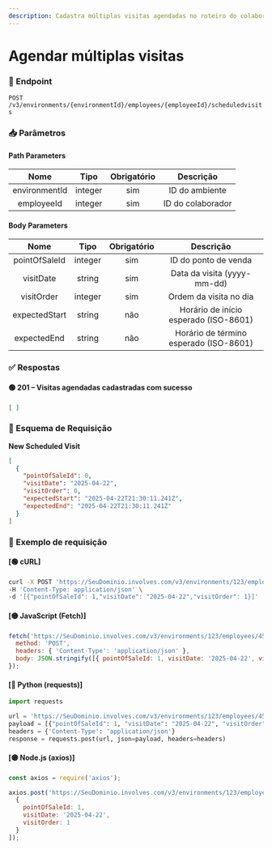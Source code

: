 ```yaml
---
description: Cadastra múltiplas visitas agendadas no roteiro do colaborador especificado.
---
```


# Agendar múltiplas visitas

### 🧩 Endpoint

`POST /v3/environments/{environmentId}/employees/{employeeId}/scheduledvisits`

### 📥 Parâmetros

#### Path Parameters

|      Nome     |   Tipo  | Obrigatório |     Descrição     |
| :-----------: | :-----: | :---------: | :---------------: |
| environmentId | integer |     sim     |   ID do ambiente  |
|   employeeId  | integer |     sim     | ID do colaborador |

#### Body Parameters

|      Nome     |   Tipo  | Obrigatório |                Descrição               |
| :-----------: | :-----: | :---------: | :------------------------------------: |
| pointOfSaleId | integer |     sim     |          ID do ponto de venda          |
|   visitDate   |  string |     sim     |       Data da visita (yyyy-mm-dd)      |
|   visitOrder  | integer |     sim     |         Ordem da visita no dia         |
| expectedStart |  string |     não     |  Horário de início esperado (ISO-8601) |
|  expectedEnd  |  string |     não     | Horário de término esperado (ISO-8601) |

### ✅ Respostas

#### 🟢 201 – Visitas agendadas cadastradas com sucesso

```json
[ ]
```

### 🧬 Esquema de Requisição

**New Scheduled Visit**

```json
[
  {
    "pointOfSaleId": 0,
    "visitDate": "2025-04-22",
    "visitOrder": 0,
    "expectedStart": "2025-04-22T21:30:11.241Z",
    "expectedEnd": "2025-04-22T21:30:11.241Z"
  }
]
```

### 📘 Exemplo de requisição

#### \[🟢 cURL]

```bash
curl -X POST 'https://SeuDominio.involves.com/v3/environments/123/employees/456/scheduledvisits' \
-H 'Content-Type: application/json' \
-d '[{"pointOfSaleId": 1,"visitDate": "2025-04-22","visitOrder": 1}]'
```

#### \[🟡 JavaScript (Fetch)]

```javascript
fetch('https://SeuDominio.involves.com/v3/environments/123/employees/456/scheduledvisits', {
  method: 'POST',
  headers: { 'Content-Type': 'application/json' },
  body: JSON.stringify([{ pointOfSaleId: 1, visitDate: '2025-04-22', visitOrder: 1 }])
});
```

#### \[🔵 Python (requests)]

```python
import requests

url = 'https://SeuDominio.involves.com/v3/environments/123/employees/456/scheduledvisits'
payload = [{"pointOfSaleId": 1, "visitDate": "2025-04-22", "visitOrder": 1}]
headers = {'Content-Type': 'application/json'}
response = requests.post(url, json=payload, headers=headers)
```

#### \[🟣 Node.js (axios)]

```javascript
const axios = require('axios');

axios.post('https://SeuDominio.involves.com/v3/environments/123/employees/456/scheduledvisits', [
  {
    pointOfSaleId: 1,
    visitDate: '2025-04-22',
    visitOrder: 1
  }
]);
```

